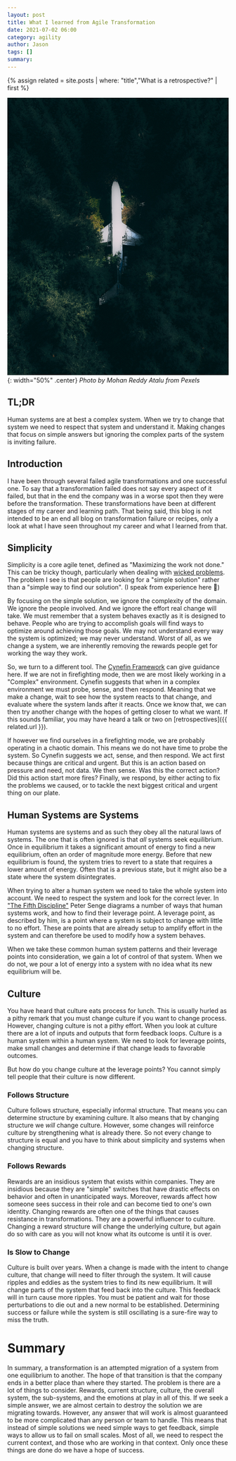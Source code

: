 ```yaml
---
layout: post
title: What I learned from Agile Transformation
date: 2021-07-02 06:00
category: agility
author: Jason
tags: []
summary: 
---
```


{% assign related = site.posts | where: "title","What is a retrospective?" | first %}

![A Chair Being Restored](/assets/img/posts/2021/07/pexels-mohan-reddy-atalu-4165992.jpg){: width="50%" .center}
_Photo by Mohan Reddy Atalu from Pexels_


## TL;DR

Human systems are at best a complex system. When we try to change that system we need to respect that system and understand it. Making changes that focus on simple answers but ignoring the complex parts of the system is inviting failure.

## Introduction

I have been through several failed agile transformations and one successful one. To say that a transformation failed does not say every aspect of it failed, but that in the end the company was in a worse spot then they were before the transformation. These transformations have been at different stages of my career and learning path. That being said, this blog is not intended to be an end all blog on transformation failure or recipes, only a look at what I have seen throughout my career and what I learned from that.

## Simplicity

Simplicity is a core agile tenet, defined as "Maximizing the work not done." This can be tricky though, particularly when dealing with [wicked problems](https://en.wikipedia.org/wiki/Wicked_problem). The problem I see is that people are looking for a "simple solution" rather than a "simple way to find our solution". (I speak from experience here 🙂)

By focusing on the simple solution, we ignore the complexity of the domain. We ignore the people involved. And we ignore the effort real change will take. We must remember that a system behaves exactly as it is designed to behave. People who are trying to accomplish goals will find ways to optimize around achieving those goals. We may not understand every way the system is optimized; we may never understand. Worst of all, as we change a system, we are inherently removing the rewards people get for working the way they work.

So, we turn to a different tool. The [Cynefin Framework](https://en.wikipedia.org/wiki/Cynefin_framework) can give guidance here. If we are not in firefighting mode, then we are most likely working in a "Complex" environment. Cynefin suggests that when in a complex environment we must probe, sense, and then respond. Meaning that we make a change, wait to see how the system reacts to that change, and evaluate where the system lands after it reacts. Once we know that, we can then try another change with the hopes of getting closer to what we want. If this sounds familiar, you may have heard a talk or two on [retrospectives]({{ related.url }}).

If however we find ourselves in a firefighting mode, we are probably operating in a chaotic domain. This means we do not have time to probe the system. So Cynefin suggests we act, sense, and then respond. We act first because things are critical and urgent. But this is an action based on pressure and need, not data. We then sense. Was this the correct action? Did this action start more fires? Finally, we respond, by either acting to fix the problems we caused, or to tackle the next biggest critical and urgent thing on our plate.

## Human Systems are Systems

Human systems are systems and as such they obey all the natural laws of systems. The one that is often ignored is that _all_ systems seek equilibrium. Once in equilibrium it takes a significant amount of energy to find a new equilibrium, often an order of magnitude more energy. Before that new equilibrium is found, the system tries to revert to a state that requires a lower amount of energy. Often that is a previous state, but it might also be a state where the system disintegrates.

When trying to alter a human system we need to take the whole system into account. We need to respect the system and look for the correct lever. In ["The Fifth Discipline"](https://www.amazon.com/Fifth-Discipline-Practice-Learning-Organization/dp/0385517254) Peter Senge diagrams a number of ways that human systems work, and how to find their leverage point. A leverage point, as described by him, is a point where a system is subject to change with little to no effort. These are points that are already setup to amplify effort in the system and can therefore be used to modify how a system behaves.

When we take these common human system patterns and their leverage points into consideration, we gain a lot of control of that system. When we do not, we pour a lot of energy into a system with no idea what its new equilibrium will be.

## Culture

You have heard that culture eats process for lunch. This is usually hurled as a pithy remark that you must change culture if you want to change process. However, changing culture is not a pithy effort. When you look at culture there are a lot of inputs and outputs that form feedback loops. Culture is a human system within a human system. We need to look for leverage points, make small changes and determine if that change leads to favorable outcomes.

But how do you change culture at the leverage points? You cannot simply tell people that their culture is now different.

### Follows Structure

Culture follows structure, especially informal structure. That means you can determine structure by examining culture. It also means that by changing structure we _will_ change culture. However, some changes will reinforce culture by strengthening what is already there. So not every change to structure is equal and you have to think about simplicity and systems when changing structure.

### Follows Rewards

Rewards are an insidious system that exists within companies. They are insidious because they are "simple" switches that have drastic effects on behavior and often in unanticipated ways. Moreover, rewards affect how someone sees success in their role and can become tied to one's own identity. Changing rewards are often one of the things that causes resistance in transformations. They are a powerful influencer to culture. Changing a reward structure will change the underlying culture, but again do so with care as you will not know what its outcome is until it is over.

### Is Slow to Change

Culture is built over years. When a change is made with the intent to change culture, that change will need to filter through the system. It will cause ripples and eddies as the system tries to find its new equilibrium. It will change parts of the system that feed back into the culture. This feedback will in turn cause more ripples. You must be patient and wait for those perturbations to die out and a new normal to be established. Determining success or failure while the system is still oscillating is a sure-fire way to miss the truth.

# Summary

In summary, a transformation is an attempted migration of a system from one equilibrium to another. The hope of that transition is that the company ends in a better place than where they started. The problem is there are a lot of things to consider. Rewards, current structure, culture, the overall system, the sub-systems, and the emotions at play in all of this. If we seek a simple answer, we are almost certain to destroy the solution we are migrating towards. However, any answer that will work is almost guaranteed to be more complicated than any person or team to handle. This means that instead of simple solutions we need simple ways to get feedback, simple ways to allow us to fail on small scales. Most of all, we need to respect the current context, and those who are working in that context. Only once these things are done do we have a hope of success.